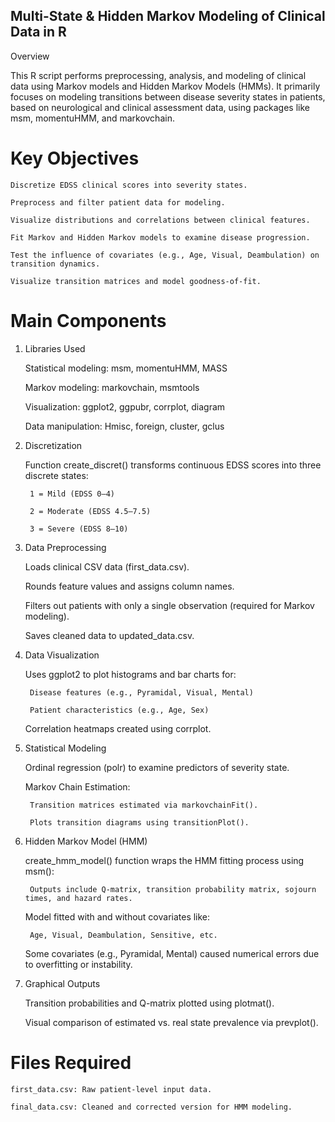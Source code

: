 ## Multi-State & Hidden Markov Modeling of Clinical Data in R
Overview

This R script performs preprocessing, analysis, and modeling of clinical data using Markov models and Hidden Markov Models (HMMs). It primarily focuses on modeling transitions between disease severity states in patients, based on neurological and clinical assessment data, using packages like msm, momentuHMM, and markovchain.
# Key Objectives

    Discretize EDSS clinical scores into severity states.

    Preprocess and filter patient data for modeling.

    Visualize distributions and correlations between clinical features.

    Fit Markov and Hidden Markov models to examine disease progression.

    Test the influence of covariates (e.g., Age, Visual, Deambulation) on transition dynamics.

    Visualize transition matrices and model goodness-of-fit.

# Main Components
1. Libraries Used

    Statistical modeling: msm, momentuHMM, MASS

    Markov modeling: markovchain, msmtools

    Visualization: ggplot2, ggpubr, corrplot, diagram

    Data manipulation: Hmisc, foreign, cluster, gclus

2. Discretization

    Function create_discret() transforms continuous EDSS scores into three discrete states:

        1 = Mild (EDSS 0–4)

        2 = Moderate (EDSS 4.5–7.5)

        3 = Severe (EDSS 8–10)

3. Data Preprocessing

    Loads clinical CSV data (first_data.csv).

    Rounds feature values and assigns column names.

    Filters out patients with only a single observation (required for Markov modeling).

    Saves cleaned data to updated_data.csv.

4. Data Visualization

    Uses ggplot2 to plot histograms and bar charts for:

        Disease features (e.g., Pyramidal, Visual, Mental)

        Patient characteristics (e.g., Age, Sex)

    Correlation heatmaps created using corrplot.

5. Statistical Modeling

    Ordinal regression (polr) to examine predictors of severity state.

    Markov Chain Estimation:

        Transition matrices estimated via markovchainFit().

        Plots transition diagrams using transitionPlot().

6. Hidden Markov Model (HMM)

    create_hmm_model() function wraps the HMM fitting process using msm():

        Outputs include Q-matrix, transition probability matrix, sojourn times, and hazard rates.

    Model fitted with and without covariates like:

        Age, Visual, Deambulation, Sensitive, etc.

    Some covariates (e.g., Pyramidal, Mental) caused numerical errors due to overfitting or instability.

7. Graphical Outputs

    Transition probabilities and Q-matrix plotted using plotmat().

    Visual comparison of estimated vs. real state prevalence via prevplot().

# Files Required

    first_data.csv: Raw patient-level input data.

    final_data.csv: Cleaned and corrected version for HMM modeling.
